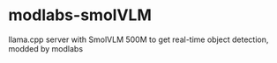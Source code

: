 # modlabs-smolVLM
llama.cpp server with SmolVLM 500M to get real-time object detection, modded by modlabs
